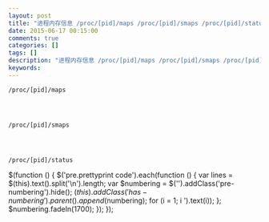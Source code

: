 ```yaml
---
layout: post
title: "进程内存信息 /proc/[pid]/maps /proc/[pid]/smaps /proc/[pid]/status"
date: 2015-06-17 00:15:00 
comments: true
categories: []
tags: []
description: "进程内存信息 /proc/[pid]/maps /proc/[pid]/smaps /proc/[pid]/status"
keywords: 
---
```



 
  
   
    /proc/[pid]/maps
   
  
  
   
    /proc/[pid]/smaps
   
  
  
   
    /proc/[pid]/status
   
  
 
 
  $(function () {
                $('pre.prettyprint code').each(function () {
                    var lines = $(this).text().split('\n').length;
                    var $numbering = $('').addClass('pre-numbering').hide();
                    $(this).addClass('has-numbering').parent().append($numbering);
                    for (i = 1; i ').text(i));
                    };
                    $numbering.fadeIn(1700);
                });
            });
 


